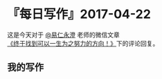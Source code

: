 # 『每日写作』2017-04-22

这是今天对于 [@易仁永澄](http://weibo.com/u/1640237087)  老师的微信文章[《终于找到可以一生为之努力的方向！》]()下的评论回复。

## 我的写作